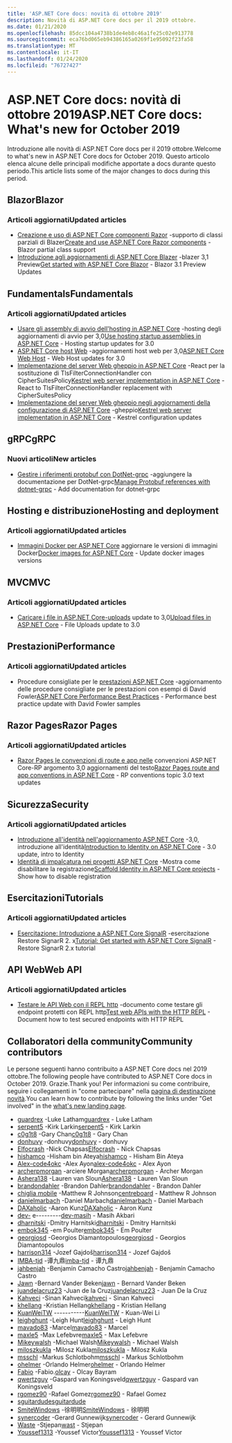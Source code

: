 ```yaml
---
title: 'ASP.NET Core docs: novità di ottobre 2019'
description: Novità di ASP.NET Core docs per il 2019 ottobre.
ms.date: 01/21/2020
ms.openlocfilehash: 85dcc104a4738b1de4eb8c46a1fe25c02e913778
ms.sourcegitcommit: eca76bd065eb94386165a0269f1e95092f23fa58
ms.translationtype: MT
ms.contentlocale: it-IT
ms.lasthandoff: 01/24/2020
ms.locfileid: "76727427"
---
```

# <a name="aspnet-core-docs-whats-new-for-october-2019"></a><span data-ttu-id="1d3b0-103">ASP.NET Core docs: novità di ottobre 2019</span><span class="sxs-lookup"><span data-stu-id="1d3b0-103">ASP.NET Core docs: What's new for October 2019</span></span>

<span data-ttu-id="1d3b0-104">Introduzione alle novità di ASP.NET Core docs per il 2019 ottobre.</span><span class="sxs-lookup"><span data-stu-id="1d3b0-104">Welcome to what's new in ASP.NET Core docs for October 2019.</span></span> <span data-ttu-id="1d3b0-105">Questo articolo elenca alcune delle principali modifiche apportate a docs durante questo periodo.</span><span class="sxs-lookup"><span data-stu-id="1d3b0-105">This article lists some of the major changes to docs during this period.</span></span>

## <a name="blazor"></a><span data-ttu-id="1d3b0-106">Blazor</span><span class="sxs-lookup"><span data-stu-id="1d3b0-106">Blazor</span></span>

### <a name="updated-articles"></a><span data-ttu-id="1d3b0-107">Articoli aggiornati</span><span class="sxs-lookup"><span data-stu-id="1d3b0-107">Updated articles</span></span>

- <span data-ttu-id="1d3b0-108">[Creazione e uso di ASP.NET Core componenti Razor](../blazor/components.md) -supporto di classi parziali di Blazer</span><span class="sxs-lookup"><span data-stu-id="1d3b0-108">[Create and use ASP.NET Core Razor components](../blazor/components.md) - Blazor partial class support</span></span>
- <span data-ttu-id="1d3b0-109">[Introduzione agli aggiornamenti di ASP.NET Core Blazer](../blazor/get-started.md) -blazer 3,1 Preview</span><span class="sxs-lookup"><span data-stu-id="1d3b0-109">[Get started with ASP.NET Core Blazor](../blazor/get-started.md) - Blazor 3.1 Preview Updates</span></span>

## <a name="fundamentals"></a><span data-ttu-id="1d3b0-110">Fundamentals</span><span class="sxs-lookup"><span data-stu-id="1d3b0-110">Fundamentals</span></span>

### <a name="updated-articles"></a><span data-ttu-id="1d3b0-111">Articoli aggiornati</span><span class="sxs-lookup"><span data-stu-id="1d3b0-111">Updated articles</span></span>

- <span data-ttu-id="1d3b0-112">[Usare gli assembly di avvio dell'hosting in ASP.NET Core](../fundamentals/host/platform-specific-configuration.md) -hosting degli aggiornamenti di avvio per 3,0</span><span class="sxs-lookup"><span data-stu-id="1d3b0-112">[Use hosting startup assemblies in ASP.NET Core](../fundamentals/host/platform-specific-configuration.md) - Hosting startup updates for 3.0</span></span>
- <span data-ttu-id="1d3b0-113">[ASP.NET Core host Web](../fundamentals/host/web-host.md) -aggiornamenti host web per 3,0</span><span class="sxs-lookup"><span data-stu-id="1d3b0-113">[ASP.NET Core Web Host](../fundamentals/host/web-host.md) - Web Host updates for 3.0</span></span>
- <span data-ttu-id="1d3b0-114">[Implementazione del server Web gheppio in ASP.NET Core](../fundamentals/servers/kestrel.md) -React per la sostituzione di TlsFilterConnectionHandler con CipherSuitesPolicy</span><span class="sxs-lookup"><span data-stu-id="1d3b0-114">[Kestrel web server implementation in ASP.NET Core](../fundamentals/servers/kestrel.md) - React to TlsFilterConnectionHandler replacement with CipherSuitesPolicy</span></span>
- <span data-ttu-id="1d3b0-115">[Implementazione del server Web gheppio negli aggiornamenti della configurazione di ASP.NET Core](../fundamentals/servers/kestrel.md) -gheppio</span><span class="sxs-lookup"><span data-stu-id="1d3b0-115">[Kestrel web server implementation in ASP.NET Core](../fundamentals/servers/kestrel.md) - Kestrel configuration updates</span></span>

## <a name="grpc"></a><span data-ttu-id="1d3b0-116">gRPC</span><span class="sxs-lookup"><span data-stu-id="1d3b0-116">gRPC</span></span>

### <a name="new-articles"></a><span data-ttu-id="1d3b0-117">Nuovi articoli</span><span class="sxs-lookup"><span data-stu-id="1d3b0-117">New articles</span></span>

- <span data-ttu-id="1d3b0-118">[Gestire i riferimenti protobuf con DotNet-grpc](../grpc/dotnet-grpc.md) -aggiungere la documentazione per DotNet-grpc</span><span class="sxs-lookup"><span data-stu-id="1d3b0-118">[Manage Protobuf references with dotnet-grpc](../grpc/dotnet-grpc.md) - Add documentation for dotnet-grpc</span></span>

## <a name="hosting-and-deployment"></a><span data-ttu-id="1d3b0-119">Hosting e distribuzione</span><span class="sxs-lookup"><span data-stu-id="1d3b0-119">Hosting and deployment</span></span>

### <a name="updated-articles"></a><span data-ttu-id="1d3b0-120">Articoli aggiornati</span><span class="sxs-lookup"><span data-stu-id="1d3b0-120">Updated articles</span></span>

- <span data-ttu-id="1d3b0-121">[Immagini Docker per ASP.NET Core](../host-and-deploy/docker/building-net-docker-images.md) aggiornare le versioni di immagini Docker</span><span class="sxs-lookup"><span data-stu-id="1d3b0-121">[Docker images for ASP.NET Core](../host-and-deploy/docker/building-net-docker-images.md) - Update docker images versions</span></span>

## <a name="mvc"></a><span data-ttu-id="1d3b0-122">MVC</span><span class="sxs-lookup"><span data-stu-id="1d3b0-122">MVC</span></span>

### <a name="updated-articles"></a><span data-ttu-id="1d3b0-123">Articoli aggiornati</span><span class="sxs-lookup"><span data-stu-id="1d3b0-123">Updated articles</span></span>

- <span data-ttu-id="1d3b0-124">[Caricare i file in ASP.NET Core-uploads](../mvc/models/file-uploads.md) update to 3,0</span><span class="sxs-lookup"><span data-stu-id="1d3b0-124">[Upload files in ASP.NET Core](../mvc/models/file-uploads.md) - File Uploads update to 3.0</span></span>

## <a name="performance"></a><span data-ttu-id="1d3b0-125">Prestazioni</span><span class="sxs-lookup"><span data-stu-id="1d3b0-125">Performance</span></span>

### <a name="updated-articles"></a><span data-ttu-id="1d3b0-126">Articoli aggiornati</span><span class="sxs-lookup"><span data-stu-id="1d3b0-126">Updated articles</span></span>

- <span data-ttu-id="1d3b0-127">Procedure consigliate per le [prestazioni ASP.NET Core](../performance/performance-best-practices.md) -aggiornamento delle procedure consigliate per le prestazioni con esempi di David Fowler</span><span class="sxs-lookup"><span data-stu-id="1d3b0-127">[ASP.NET Core Performance Best Practices](../performance/performance-best-practices.md) - Performance best practice update with David Fowler samples</span></span>

## <a name="razor-pages"></a><span data-ttu-id="1d3b0-128">Razor Pages</span><span class="sxs-lookup"><span data-stu-id="1d3b0-128">Razor Pages</span></span>

### <a name="updated-articles"></a><span data-ttu-id="1d3b0-129">Articoli aggiornati</span><span class="sxs-lookup"><span data-stu-id="1d3b0-129">Updated articles</span></span>

- <span data-ttu-id="1d3b0-130">[Razor Pages le convenzioni di route e app nelle](../razor-pages/razor-pages-conventions.md) convenzioni ASP.NET Core-RP argomento 3,0 aggiornamenti del testo</span><span class="sxs-lookup"><span data-stu-id="1d3b0-130">[Razor Pages route and app conventions in ASP.NET Core](../razor-pages/razor-pages-conventions.md) - RP conventions topic 3.0 text updates</span></span>

## <a name="security"></a><span data-ttu-id="1d3b0-131">Sicurezza</span><span class="sxs-lookup"><span data-stu-id="1d3b0-131">Security</span></span>

### <a name="updated-articles"></a><span data-ttu-id="1d3b0-132">Articoli aggiornati</span><span class="sxs-lookup"><span data-stu-id="1d3b0-132">Updated articles</span></span>

- <span data-ttu-id="1d3b0-133">[Introduzione all'identità nell'aggiornamento ASP.NET Core](../security/authentication/identity.md) -3,0, introduzione all'identità</span><span class="sxs-lookup"><span data-stu-id="1d3b0-133">[Introduction to Identity on ASP.NET Core](../security/authentication/identity.md) - 3.0 update, intro to Identity</span></span>
- <span data-ttu-id="1d3b0-134">[Identità di impalcatura nei progetti ASP.NET Core](../security/authentication/scaffold-identity.md) -Mostra come disabilitare la registrazione</span><span class="sxs-lookup"><span data-stu-id="1d3b0-134">[Scaffold Identity in ASP.NET Core projects](../security/authentication/scaffold-identity.md) - Show how to disable registration</span></span>

## <a name="tutorials"></a><span data-ttu-id="1d3b0-135">Esercitazioni</span><span class="sxs-lookup"><span data-stu-id="1d3b0-135">Tutorials</span></span>

### <a name="updated-articles"></a><span data-ttu-id="1d3b0-136">Articoli aggiornati</span><span class="sxs-lookup"><span data-stu-id="1d3b0-136">Updated articles</span></span>

- <span data-ttu-id="1d3b0-137">[Esercitazione: Introduzione a ASP.NET Core SignalR](../tutorials/signalr.md) -esercitazione Restore SignarR 2. x</span><span class="sxs-lookup"><span data-stu-id="1d3b0-137">[Tutorial: Get started with ASP.NET Core SignalR](../tutorials/signalr.md) - Restore SignarR 2.x tutorial</span></span>

## <a name="web-api"></a><span data-ttu-id="1d3b0-138">API Web</span><span class="sxs-lookup"><span data-stu-id="1d3b0-138">Web API</span></span>

### <a name="updated-articles"></a><span data-ttu-id="1d3b0-139">Articoli aggiornati</span><span class="sxs-lookup"><span data-stu-id="1d3b0-139">Updated articles</span></span>

- <span data-ttu-id="1d3b0-140">[Testare le API Web con il REPL http](../web-api/http-repl.md) -documento come testare gli endpoint protetti con REPL http</span><span class="sxs-lookup"><span data-stu-id="1d3b0-140">[Test web APIs with the HTTP REPL](../web-api/http-repl.md) - Document how to test secured endpoints with HTTP REPL</span></span>

## <a name="community-contributors"></a><span data-ttu-id="1d3b0-141">Collaboratori della community</span><span class="sxs-lookup"><span data-stu-id="1d3b0-141">Community contributors</span></span>

<span data-ttu-id="1d3b0-142">Le persone seguenti hanno contribuito a ASP.NET Core docs nel 2019 ottobre.</span><span class="sxs-lookup"><span data-stu-id="1d3b0-142">The following people have contributed to ASP.NET Core docs in October 2019.</span></span> <span data-ttu-id="1d3b0-143">Grazie.</span><span class="sxs-lookup"><span data-stu-id="1d3b0-143">Thank you!</span></span> <span data-ttu-id="1d3b0-144">Per informazioni su come contribuire, seguire i collegamenti in "come partecipare" nella [pagina di destinazione novità](index.yml).</span><span class="sxs-lookup"><span data-stu-id="1d3b0-144">You can learn how to contribute by following the links under "Get involved" in the [what's new landing page](index.yml).</span></span>

- <span data-ttu-id="1d3b0-145">[guardrex](https://github.com/guardrex) -Luke Latham</span><span class="sxs-lookup"><span data-stu-id="1d3b0-145">[guardrex](https://github.com/guardrex) - Luke Latham</span></span>
- <span data-ttu-id="1d3b0-146">[serpent5](https://github.com/serpent5) -Kirk Larkin</span><span class="sxs-lookup"><span data-stu-id="1d3b0-146">[serpent5](https://github.com/serpent5) - Kirk Larkin</span></span>
- <span data-ttu-id="1d3b0-147">[c0g1t8](https://github.com/c0g1t8) -Gary Chan</span><span class="sxs-lookup"><span data-stu-id="1d3b0-147">[c0g1t8](https://github.com/c0g1t8) - Gary Chan</span></span>
- <span data-ttu-id="1d3b0-148">[donhuvy](https://github.com/donhuvy) -donhuvy</span><span class="sxs-lookup"><span data-stu-id="1d3b0-148">[donhuvy](https://github.com/donhuvy) - donhuvy</span></span>
- <span data-ttu-id="1d3b0-149">[Elfocrash](https://github.com/Elfocrash) -Nick Chapsas</span><span class="sxs-lookup"><span data-stu-id="1d3b0-149">[Elfocrash](https://github.com/Elfocrash) - Nick Chapsas</span></span>
- <span data-ttu-id="1d3b0-150">[hishamco](https://github.com/hishamco) -Hisham bin Ateya</span><span class="sxs-lookup"><span data-stu-id="1d3b0-150">[hishamco](https://github.com/hishamco) - Hisham Bin Ateya</span></span>
- <span data-ttu-id="1d3b0-151">[Alex-code4okc](https://github.com/alex-code4okc) -Alex Ayon</span><span class="sxs-lookup"><span data-stu-id="1d3b0-151">[alex-code4okc](https://github.com/alex-code4okc) - Alex Ayon</span></span>
- <span data-ttu-id="1d3b0-152">[archerpmorgan](https://github.com/archerpmorgan) -arciere Morgan</span><span class="sxs-lookup"><span data-stu-id="1d3b0-152">[archerpmorgan](https://github.com/archerpmorgan) - Archer Morgan</span></span>
- <span data-ttu-id="1d3b0-153">[Ashera138](https://github.com/Ashera138) -Lauren van Sloun</span><span class="sxs-lookup"><span data-stu-id="1d3b0-153">[Ashera138](https://github.com/Ashera138) - Lauren Van Sloun</span></span>
- <span data-ttu-id="1d3b0-154">[brandondahler](https://github.com/brandondahler) -Brandon Dahler</span><span class="sxs-lookup"><span data-stu-id="1d3b0-154">[brandondahler](https://github.com/brandondahler) - Brandon Dahler</span></span>
- <span data-ttu-id="1d3b0-155">[chiglia mobile](https://github.com/centreboard) -Matthew R Johnson</span><span class="sxs-lookup"><span data-stu-id="1d3b0-155">[centreboard](https://github.com/centreboard) - Matthew R Johnson</span></span>
- <span data-ttu-id="1d3b0-156">[danielmarbach](https://github.com/danielmarbach) -Daniel Marbach</span><span class="sxs-lookup"><span data-stu-id="1d3b0-156">[danielmarbach](https://github.com/danielmarbach) - Daniel Marbach</span></span>
- <span data-ttu-id="1d3b0-157">[DAXaholic](https://github.com/DAXaholic) -Aaron Kunz</span><span class="sxs-lookup"><span data-stu-id="1d3b0-157">[DAXaholic](https://github.com/DAXaholic) - Aaron Kunz</span></span>
- <span data-ttu-id="1d3b0-158">[dev-](https://github.com/dev-masih) e---------</span><span class="sxs-lookup"><span data-stu-id="1d3b0-158">[dev-masih](https://github.com/dev-masih) - Masih Akbari</span></span>
- <span data-ttu-id="1d3b0-159">[dharnitski](https://github.com/dharnitski) -Dmitry Harnitski</span><span class="sxs-lookup"><span data-stu-id="1d3b0-159">[dharnitski](https://github.com/dharnitski) - Dmitry Harnitski</span></span>
- <span data-ttu-id="1d3b0-160">[embok345](https://github.com/embok345) -em Poulter</span><span class="sxs-lookup"><span data-stu-id="1d3b0-160">[embok345](https://github.com/embok345) - Em Poulter</span></span>
- <span data-ttu-id="1d3b0-161">[georgiosd](https://github.com/georgiosd) -Georgios Diamantopoulos</span><span class="sxs-lookup"><span data-stu-id="1d3b0-161">[georgiosd](https://github.com/georgiosd) - Georgios Diamantopoulos</span></span>
- <span data-ttu-id="1d3b0-162">[harrison314](https://github.com/harrison314) -Jozef Gajdoš</span><span class="sxs-lookup"><span data-stu-id="1d3b0-162">[harrison314](https://github.com/harrison314) - Jozef Gajdoš</span></span>
- <span data-ttu-id="1d3b0-163">[IMBA-tjd](https://github.com/imba-tjd) -谭九鼎</span><span class="sxs-lookup"><span data-stu-id="1d3b0-163">[imba-tjd](https://github.com/imba-tjd) - 谭九鼎</span></span>
- <span data-ttu-id="1d3b0-164">[jahbenjah](https://github.com/jahbenjah) -Benjamín Camacho Castro</span><span class="sxs-lookup"><span data-stu-id="1d3b0-164">[jahbenjah](https://github.com/jahbenjah) - Benjamín Camacho Castro</span></span>
- <span data-ttu-id="1d3b0-165">[Jawn](https://github.com/jawn) -Bernard Vander Beken</span><span class="sxs-lookup"><span data-stu-id="1d3b0-165">[jawn](https://github.com/jawn) - Bernard Vander Beken</span></span>
- <span data-ttu-id="1d3b0-166">[juandelacruz23](https://github.com/juandelacruz23) -Juan de la Cruz</span><span class="sxs-lookup"><span data-stu-id="1d3b0-166">[juandelacruz23](https://github.com/juandelacruz23) - Juan De la Cruz</span></span>
- <span data-ttu-id="1d3b0-167">[Kahveci](https://github.com/kahveci) -Sinan Kahveci</span><span class="sxs-lookup"><span data-stu-id="1d3b0-167">[kahveci](https://github.com/kahveci) - Sinan Kahveci</span></span>
- <span data-ttu-id="1d3b0-168">[khellang](https://github.com/khellang) -Kristian Hellang</span><span class="sxs-lookup"><span data-stu-id="1d3b0-168">[khellang](https://github.com/khellang) - Kristian Hellang</span></span>
- <span data-ttu-id="1d3b0-169">[KuanWeiTW](https://github.com/KuanWeiTW) -----------</span><span class="sxs-lookup"><span data-stu-id="1d3b0-169">[KuanWeiTW](https://github.com/KuanWeiTW) - Kuan-Wei Li</span></span>
- <span data-ttu-id="1d3b0-170">[leighghunt](https://github.com/leighghunt) -Leigh Hunt</span><span class="sxs-lookup"><span data-stu-id="1d3b0-170">[leighghunt](https://github.com/leighghunt) - Leigh Hunt</span></span>
- <span data-ttu-id="1d3b0-171">[mavado83](https://github.com/mavado83) -Marcel</span><span class="sxs-lookup"><span data-stu-id="1d3b0-171">[mavado83](https://github.com/mavado83) - Marcel</span></span>
- <span data-ttu-id="1d3b0-172">[maxle5](https://github.com/maxle5) -Max Lefebvre</span><span class="sxs-lookup"><span data-stu-id="1d3b0-172">[maxle5](https://github.com/maxle5) - Max Lefebvre</span></span>
- <span data-ttu-id="1d3b0-173">[Mikeywalsh](https://github.com/Mikeywalsh) -Michael Walsh</span><span class="sxs-lookup"><span data-stu-id="1d3b0-173">[Mikeywalsh](https://github.com/Mikeywalsh) - Michael Walsh</span></span>
- <span data-ttu-id="1d3b0-174">[miloszkukla](https://github.com/miloszkukla) -Milosz Kukla</span><span class="sxs-lookup"><span data-stu-id="1d3b0-174">[miloszkukla](https://github.com/miloszkukla) - Milosz Kukla</span></span>
- <span data-ttu-id="1d3b0-175">[msschl](https://github.com/msschl) -Markus Schlotbohm</span><span class="sxs-lookup"><span data-stu-id="1d3b0-175">[msschl](https://github.com/msschl) - Markus Schlotbohm</span></span>
- <span data-ttu-id="1d3b0-176">[ohelmer](https://github.com/ohelmer) -Orlando Helmer</span><span class="sxs-lookup"><span data-stu-id="1d3b0-176">[ohelmer](https://github.com/ohelmer) - Orlando Helmer</span></span>
- <span data-ttu-id="1d3b0-177">[Fabio](https://github.com/olcay) -Fabio.</span><span class="sxs-lookup"><span data-stu-id="1d3b0-177">[olcay](https://github.com/olcay) - Olcay Bayram</span></span>
- <span data-ttu-id="1d3b0-178">[qwertzguy](https://github.com/qwertzguy) -Gaspard van Koningsveld</span><span class="sxs-lookup"><span data-stu-id="1d3b0-178">[qwertzguy](https://github.com/qwertzguy) - Gaspard van Koningsveld</span></span>
- <span data-ttu-id="1d3b0-179">[rgomez90](https://github.com/rgomez90) -Rafael Gomez</span><span class="sxs-lookup"><span data-stu-id="1d3b0-179">[rgomez90](https://github.com/rgomez90) - Rafael Gomez</span></span>
- [<span data-ttu-id="1d3b0-180">sguitardude</span><span class="sxs-lookup"><span data-stu-id="1d3b0-180">sguitardude</span></span>](https://github.com/sguitardude) 
- <span data-ttu-id="1d3b0-181">[SmiteWindows](https://github.com/SmiteWindows) -徐明明</span><span class="sxs-lookup"><span data-stu-id="1d3b0-181">[SmiteWindows](https://github.com/SmiteWindows) - 徐明明</span></span>
- <span data-ttu-id="1d3b0-182">[synercoder](https://github.com/synercoder) -Gerard Gunnewijk</span><span class="sxs-lookup"><span data-stu-id="1d3b0-182">[synercoder](https://github.com/synercoder) - Gerard Gunnewijk</span></span>
- <span data-ttu-id="1d3b0-183">[Waste](https://github.com/wast) -Stjepan</span><span class="sxs-lookup"><span data-stu-id="1d3b0-183">[wast](https://github.com/wast) - Stjepan</span></span>
- <span data-ttu-id="1d3b0-184">[Youssef1313](https://github.com/Youssef1313) -Youssef Victor</span><span class="sxs-lookup"><span data-stu-id="1d3b0-184">[Youssef1313](https://github.com/Youssef1313) - Youssef Victor</span></span>
